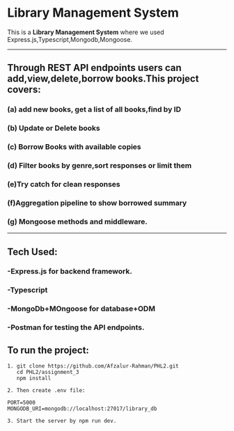 # Library Management System

This is a **Library Management System** where we used Express.js,Typescript,Mongodb,Mongoose.

---

## Through REST API endpoints users can add,view,delete,borrow books.This project covers:

### (a) add new books, get a list of all books,find by ID

### (b) Update or Delete books

### (c) Borrow Books with available copies

### (d) Filter books by genre,sort responses or limit them

### (e)Try catch for clean responses

### (f)Aggregation pipeline to show borrowed summary

### (g) Mongoose methods and middleware.

---

## Tech Used:

### -Express.js for backend framework.

### -Typescript

### -MongoDb+MOngoose for database+ODM

### -Postman for testing the API endpoints.

## To run the project:

```
1. git clone https://github.com/Afzalur-Rahman/PHL2.git
   cd PHL2/assignment_3
   npm install

2. Then create .env file:

PORT=5000
MONGODB_URI=mongodb://localhost:27017/library_db

3. Start the server by npm run dev.
```
